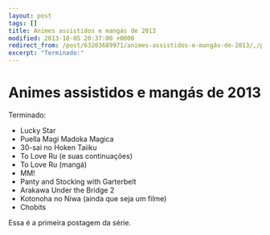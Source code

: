 ```yaml
---
layout: post
tags: []
title: Animes assistidos e mangás de 2013
modified: 2013-10-05 20:37:00 +0000
redirect_from: /post/63203689971/animes-assistidos-e-mangás-de-2013/,/post/63203689971/
excerpt: "Terminado:"
---
```


Animes assistidos e mangás de 2013
==================================

Terminado:

-   Lucky Star
-   Puella Magi Madoka Magica
-   30-sai no Hoken Taiiku
-   To Love Ru (e suas continuações)
-   To Love Ru (mangá)
-   MM!
-   Panty and Stocking with Garterbelt
-   Arakawa Under the Bridge 2
-   Kotonoha no Niwa (ainda que seja um filme)
-   Chobits

Essa é a primeira postagem da série.

